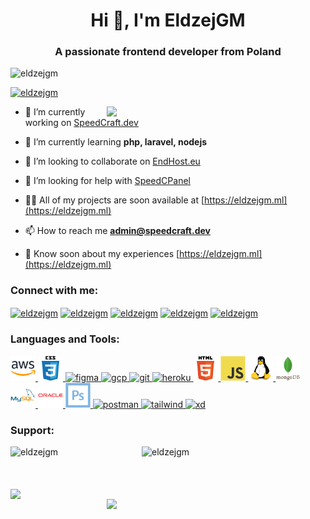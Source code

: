 <h1 align="center">Hi 👋, I'm EldzejGM</h1>
<h3 align="center">A passionate frontend developer from Poland</h3>

<p align="left"> <img src="https://komarev.com/ghpvc/?username=eldzejgm&label=Profile%20views&color=0e75b6&style=flat" alt="eldzejgm" /> </p>

<p align="left"> <a href="https://github.com/ryo-ma/github-profile-trophy"><img src="https://github-profile-trophy.vercel.app/?username=eldzejgm" alt="eldzejgm" /></a> </p><img src="https://cdn.eldzejgm.ml/sc/cooder.gif" width="350px" align="right"/>

- 🔭 I’m currently working on [SpeedCraft.dev](https://speedcraft.dev)

- 🌱 I’m currently learning **php, laravel, nodejs**

- 👯 I’m looking to collaborate on [EndHost.eu](https://endhost.eu)

- 🤝 I’m looking for help with [SpeedCPanel](https://github.com/SpeedcraftTeam/SpeedCPanel) 

- 👨‍💻 All of my projects are soon available at [https://eldzejgm.ml](https://eldzejgm.ml)

- 📫 How to reach me **admin@speedcraft.dev**

- 📄 Know soon about my experiences [https://eldzejgm.ml](https://eldzejgm.ml)

<h3 align="left">Connect with me:</h3>
<p align="left">
<a href="https://codepen.io/eldzejgm" target="blank"><img align="center" src="https://raw.githubusercontent.com/rahuldkjain/github-profile-readme-generator/master/src/images/icons/Social/codepen.svg" alt="eldzejgm" height="30" width="40" /></a>
<a href="https://linkedin.com/in/eldzejgm" target="blank"><img align="center" src="https://raw.githubusercontent.com/rahuldkjain/github-profile-readme-generator/master/src/images/icons/Social/linked-in-alt.svg" alt="eldzejgm" height="30" width="40" /></a>
<a href="https://codesandbox.com/eldzejgm" target="blank"><img align="center" src="https://raw.githubusercontent.com/rahuldkjain/github-profile-readme-generator/master/src/images/icons/Social/codesandbox.svg" alt="eldzejgm" height="30" width="40" /></a>
<a href="https://fb.com/eldzejgm" target="blank"><img align="center" src="https://raw.githubusercontent.com/rahuldkjain/github-profile-readme-generator/master/src/images/icons/Social/facebook.svg" alt="eldzejgm" height="30" width="40" /></a>
<a href="https://instagram.com/eldzejgm" target="blank"><img align="center" src="https://raw.githubusercontent.com/rahuldkjain/github-profile-readme-generator/master/src/images/icons/Social/instagram.svg" alt="eldzejgm" height="30" width="40" /></a>
</p>

<h3 align="left">Languages and Tools:</h3>
<p align="left"> <a href="https://aws.amazon.com" target="_blank" rel="noreferrer"> <img src="https://raw.githubusercontent.com/devicons/devicon/master/icons/amazonwebservices/amazonwebservices-original-wordmark.svg" alt="aws" width="40" height="40"/> </a> <a href="https://www.w3schools.com/css/" target="_blank" rel="noreferrer"> <img src="https://raw.githubusercontent.com/devicons/devicon/master/icons/css3/css3-original-wordmark.svg" alt="css3" width="40" height="40"/> </a> <a href="https://www.figma.com/" target="_blank" rel="noreferrer"> <img src="https://www.vectorlogo.zone/logos/figma/figma-icon.svg" alt="figma" width="40" height="40"/> </a> <a href="https://cloud.google.com" target="_blank" rel="noreferrer"> <img src="https://www.vectorlogo.zone/logos/google_cloud/google_cloud-icon.svg" alt="gcp" width="40" height="40"/> </a> <a href="https://git-scm.com/" target="_blank" rel="noreferrer"> <img src="https://www.vectorlogo.zone/logos/git-scm/git-scm-icon.svg" alt="git" width="40" height="40"/> </a> <a href="https://heroku.com" target="_blank" rel="noreferrer"> <img src="https://www.vectorlogo.zone/logos/heroku/heroku-icon.svg" alt="heroku" width="40" height="40"/> </a> <a href="https://www.w3.org/html/" target="_blank" rel="noreferrer"> <img src="https://raw.githubusercontent.com/devicons/devicon/master/icons/html5/html5-original-wordmark.svg" alt="html5" width="40" height="40"/> </a> <a href="https://developer.mozilla.org/en-US/docs/Web/JavaScript" target="_blank" rel="noreferrer"> <img src="https://raw.githubusercontent.com/devicons/devicon/master/icons/javascript/javascript-original.svg" alt="javascript" width="40" height="40"/> </a> <a href="https://www.linux.org/" target="_blank" rel="noreferrer"> <img src="https://raw.githubusercontent.com/devicons/devicon/master/icons/linux/linux-original.svg" alt="linux" width="40" height="40"/> </a> <a href="https://www.mongodb.com/" target="_blank" rel="noreferrer"> <img src="https://raw.githubusercontent.com/devicons/devicon/master/icons/mongodb/mongodb-original-wordmark.svg" alt="mongodb" width="40" height="40"/> </a> <a href="https://www.mysql.com/" target="_blank" rel="noreferrer"> <img src="https://raw.githubusercontent.com/devicons/devicon/master/icons/mysql/mysql-original-wordmark.svg" alt="mysql" width="40" height="40"/> </a> <a href="https://www.oracle.com/" target="_blank" rel="noreferrer"> <img src="https://raw.githubusercontent.com/devicons/devicon/master/icons/oracle/oracle-original.svg" alt="oracle" width="40" height="40"/> </a> <a href="https://www.photoshop.com/en" target="_blank" rel="noreferrer"> <img src="https://raw.githubusercontent.com/devicons/devicon/master/icons/photoshop/photoshop-line.svg" alt="photoshop" width="40" height="40"/> </a> <a href="https://postman.com" target="_blank" rel="noreferrer"> <img src="https://www.vectorlogo.zone/logos/getpostman/getpostman-icon.svg" alt="postman" width="40" height="40"/> </a> <a href="https://tailwindcss.com/" target="_blank" rel="noreferrer"> <img src="https://www.vectorlogo.zone/logos/tailwindcss/tailwindcss-icon.svg" alt="tailwind" width="40" height="40"/> </a> <a href="https://www.adobe.com/products/xd.html" target="_blank" rel="noreferrer"> <img src="https://cdn.worldvectorlogo.com/logos/adobe-xd.svg" alt="xd" width="40" height="40"/> </a> </p>

<h3 align="left">Support:</h3>
<p><a href="https://www.buymeacoffee.com/eldzejgm"> <img align="left" src="https://cdn.buymeacoffee.com/buttons/v2/default-yellow.png" height="50" width="210" alt="eldzejgm" /></a><a href="https://ko-fi.com/eldzejgm"> <img align="left" src="https://cdn.ko-fi.com/cdn/kofi3.png?v=3" height="50" width="210" alt="eldzejgm" /></a></p><br><br><br><br>

<img src="https://github-readme-stats.vercel.app/api?username=EldzejGM&bg_color=30,e96443,904e95&title_color=fff&text_color=fff" width="450px" align="left"/>
<img src="https://github-readme-stats.vercel.app/api/top-langs/?username=EldzejGM&layout=compact" width="350px" align="right"/><br>
